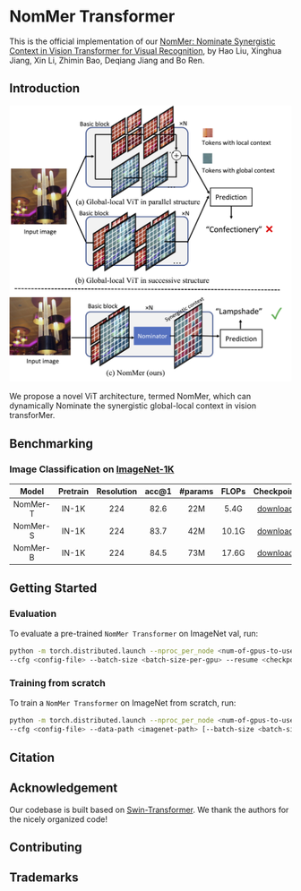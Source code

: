 # NomMer Transformer

This is the official implementation of our [NomMer: Nominate Synergistic Context in Vision Transformer for Visual Recognition](https://arxiv.org/pdf/2111.12994.pdf), 
by Hao Liu, Xinghua Jiang, Xin Li, Zhimin Bao, Deqiang Jiang and Bo Ren.

## Introduction

![focal-transformer-teaser](figures/nommer.png)

We propose a novel ViT architecture, termed NomMer, which can dynamically Nominate the synergistic global-local context in vision transforMer.


## Benchmarking 

### Image Classification on [ImageNet-1K](https://www.image-net.org/)

| Model | Pretrain | Resolution | acc@1 | #params | FLOPs | Checkpoint |
| :---: | :---: | :---: | :---: | :---: | :---: | :---: |
| NomMer-T | IN-1K | 224 | 82.6 | 22M | 5.4G | [download]() |
| NomMer-S | IN-1K | 224 | 83.7 | 42M | 10.1G | [download]() |
| NomMer-B | IN-1K | 224 | 84.5 | 73M | 17.6G | [download]() |


## Getting Started

### Evaluation

To evaluate a pre-trained `NomMer Transformer` on ImageNet val, run:

```bash
python -m torch.distributed.launch --nproc_per_node <num-of-gpus-to-use> --master_port 12346 main.py --eval \
--cfg <config-file> --batch-size <batch-size-per-gpu> --resume <checkpoint> --data-path <imagenet-path> 
```

### Training from scratch

To train a `NomMer Transformer` on ImageNet from scratch, run:

```bash
python -m torch.distributed.launch --nproc_per_node <num-of-gpus-to-use> --master_port 12346  main.py \ 
--cfg <config-file> --data-path <imagenet-path> [--batch-size <batch-size-per-gpu> --output <output-directory>]
```

## Citation

## Acknowledgement

Our codebase is built based on [Swin-Transformer](https://github.com/microsoft/Swin-Transformer). We thank the authors for the nicely organized code!

## Contributing

## Trademarks

